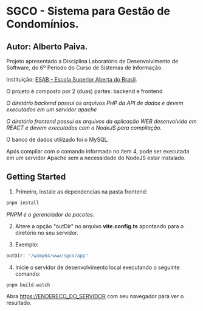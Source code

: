 # SGCO - Sistema para Gestão de Condomínios.

## Autor: Alberto Paiva.

Projeto apresentado a Disciplina Laboratório de Desenvolvimento de Software, do 6º Período do Curso de Sistemas de Informação.

Instituição: [ESAB - Escola Superior Aberta do Brasil](https://esab.edu.br/).

O projeto é composto por 2 (duas) partes: backend e frontend

_O diretório backend possui os arquivos PHP da API de dados e devem executados em um servidor apache_

_O diretório frontend possui os arquivos da aplicação WEB desenvolvida em REACT e devem executados com o NodeJS para compilação._

O banco de dados utilizado foi o MySQL.

Após compilar com o comando informado no ítem 4, pode ser executada em um servidor Apache sem a necessidade do NodeJS estar instalado.

## Getting Started

1. Primeiro, instale as dependencias na pasta frontend:

```bash
pnpm install
```
_PNPM é o gerenciador de pacotes._

2. Altere a opção "outDir" no arquivo **vite.config.ts** apontando para o diretório no seu servidor.


3. Exemplo: 
```js  
outDir: "/wamp64/www/sgco/app"
```


4. Inicie o servidor de desenvolvimento local executando o seguinte comando:

```bash
pnpm build-watch
```

Abra [https://ENDERECO_DO_SERVIDOR]() com seu navegador para ver o resultado.